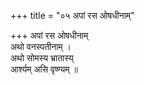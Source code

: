 +++
title = "०५ अपां रस ओषधीनाम्"

+++
अपां रस ओषधीनाम्  
अथो वनस्पतीनाम् ।  
अथो सोमस्य भ्रातास्य्  
आर्श्यम् असि वृष्ण्यम् ॥